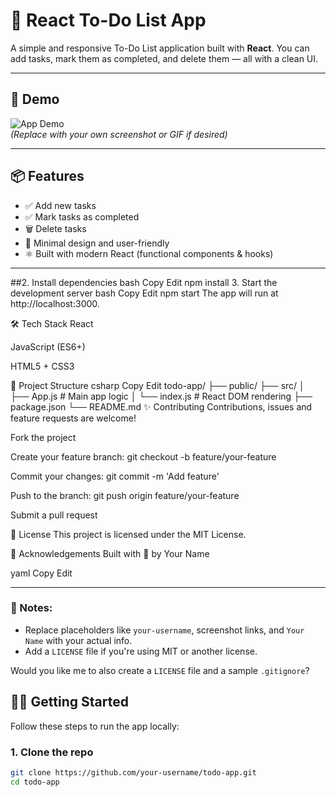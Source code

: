 # 📝 React To-Do List App

A simple and responsive To-Do List application built with **React**. You can add tasks, mark them as completed, and delete them — all with a clean UI.

---

## 🚀 Demo

![App Demo](https://user-images.githubusercontent.com/your-username/demo.gif)  
*(Replace with your own screenshot or GIF if desired)*

---

## 📦 Features

- ✅ Add new tasks
- ✅ Mark tasks as completed
- 🗑️ Delete tasks
- 🎯 Minimal design and user-friendly
- ⚛️ Built with modern React (functional components & hooks)

---


##2. Install dependencies
bash
Copy
Edit
npm install
3. Start the development server
bash
Copy
Edit
npm start
The app will run at http://localhost:3000.

🛠 Tech Stack
React

JavaScript (ES6+)

HTML5 + CSS3

📁 Project Structure
csharp
Copy
Edit
todo-app/
├── public/
├── src/
│   ├── App.js       # Main app logic
│   └── index.js     # React DOM rendering
├── package.json
└── README.md
✨ Contributing
Contributions, issues and feature requests are welcome!

Fork the project

Create your feature branch: git checkout -b feature/your-feature

Commit your changes: git commit -m 'Add feature'

Push to the branch: git push origin feature/your-feature

Submit a pull request

📄 License
This project is licensed under the MIT License.

🙌 Acknowledgements
Built with 💙 by Your Name

yaml
Copy
Edit

---

### 📝 Notes:

- Replace placeholders like `your-username`, screenshot links, and `Your Name` with your actual info.
- Add a `LICENSE` file if you're using MIT or another license.

Would you like me to also create a `LICENSE` file and a sample `.gitignore`?


## 🧑‍💻 Getting Started

Follow these steps to run the app locally:

### 1. Clone the repo

```bash
git clone https://github.com/your-username/todo-app.git
cd todo-app
